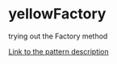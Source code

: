# yellowFactory
trying out the Factory method

[Link to the pattern description](https://refactoring.guru/design-patterns/factory-method)
